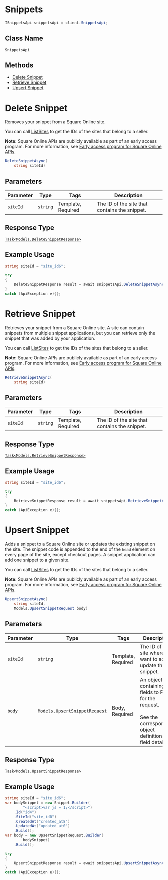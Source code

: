 # Snippets

```csharp
ISnippetsApi snippetsApi = client.SnippetsApi;
```

## Class Name

`SnippetsApi`

## Methods

* [Delete Snippet](../../doc/api/snippets.md#delete-snippet)
* [Retrieve Snippet](../../doc/api/snippets.md#retrieve-snippet)
* [Upsert Snippet](../../doc/api/snippets.md#upsert-snippet)


# Delete Snippet

Removes your snippet from a Square Online site.

You can call [ListSites](../../doc/api/sites.md#list-sites) to get the IDs of the sites that belong to a seller.

__Note:__ Square Online APIs are publicly available as part of an early access program. For more information, see [Early access program for Square Online APIs](https://developer.squareup.com/docs/online-api#early-access-program-for-square-online-apis).

```csharp
DeleteSnippetAsync(
    string siteId)
```

## Parameters

| Parameter | Type | Tags | Description |
|  --- | --- | --- | --- |
| `siteId` | `string` | Template, Required | The ID of the site that contains the snippet. |

## Response Type

[`Task<Models.DeleteSnippetResponse>`](../../doc/models/delete-snippet-response.md)

## Example Usage

```csharp
string siteId = "site_id6";

try
{
    DeleteSnippetResponse result = await snippetsApi.DeleteSnippetAsync(siteId);
}
catch (ApiException e){};
```


# Retrieve Snippet

Retrieves your snippet from a Square Online site. A site can contain snippets from multiple snippet applications, but you can retrieve only the snippet that was added by your application.

You can call [ListSites](../../doc/api/sites.md#list-sites) to get the IDs of the sites that belong to a seller.

__Note:__ Square Online APIs are publicly available as part of an early access program. For more information, see [Early access program for Square Online APIs](https://developer.squareup.com/docs/online-api#early-access-program-for-square-online-apis).

```csharp
RetrieveSnippetAsync(
    string siteId)
```

## Parameters

| Parameter | Type | Tags | Description |
|  --- | --- | --- | --- |
| `siteId` | `string` | Template, Required | The ID of the site that contains the snippet. |

## Response Type

[`Task<Models.RetrieveSnippetResponse>`](../../doc/models/retrieve-snippet-response.md)

## Example Usage

```csharp
string siteId = "site_id6";

try
{
    RetrieveSnippetResponse result = await snippetsApi.RetrieveSnippetAsync(siteId);
}
catch (ApiException e){};
```


# Upsert Snippet

Adds a snippet to a Square Online site or updates the existing snippet on the site.
The snippet code is appended to the end of the `head` element on every page of the site, except checkout pages. A snippet application can add one snippet to a given site.

You can call [ListSites](../../doc/api/sites.md#list-sites) to get the IDs of the sites that belong to a seller.

__Note:__ Square Online APIs are publicly available as part of an early access program. For more information, see [Early access program for Square Online APIs](https://developer.squareup.com/docs/online-api#early-access-program-for-square-online-apis).

```csharp
UpsertSnippetAsync(
    string siteId,
    Models.UpsertSnippetRequest body)
```

## Parameters

| Parameter | Type | Tags | Description |
|  --- | --- | --- | --- |
| `siteId` | `string` | Template, Required | The ID of the site where you want to add or update the snippet. |
| `body` | [`Models.UpsertSnippetRequest`](../../doc/models/upsert-snippet-request.md) | Body, Required | An object containing the fields to POST for the request.<br><br>See the corresponding object definition for field details. |

## Response Type

[`Task<Models.UpsertSnippetResponse>`](../../doc/models/upsert-snippet-response.md)

## Example Usage

```csharp
string siteId = "site_id6";
var bodySnippet = new Snippet.Builder(
        "<script>var js = 1;</script>")
    .Id("id4")
    .SiteId("site_id0")
    .CreatedAt("created_at8")
    .UpdatedAt("updated_at0")
    .Build();
var body = new UpsertSnippetRequest.Builder(
        bodySnippet)
    .Build();

try
{
    UpsertSnippetResponse result = await snippetsApi.UpsertSnippetAsync(siteId, body);
}
catch (ApiException e){};
```

